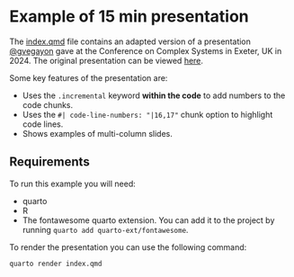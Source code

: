 # Example of 15 min presentation

The [index.qmd](index.qmd) file contains an adapted version of a presentation [@gvegayon](https://github.com/gvegayon) gave at the Conference on Complex Systems in Exeter, UK in 2024. The original presentation can be viewed [here](https://ggv.cl/slides/ccs2024).

Some key features of the presentation are:

- Uses the `.incremental` keyword **within the code** to add numbers to the code chunks.
- Uses the `#| code-line-numbers: "|16,17"` chunk option to highlight code lines.
- Shows examples of multi-column slides.

## Requirements

To run this example you will need:

- quarto
- R
- The fontawesome quarto extension. You can add it to the project by running `quarto add quarto-ext/fontawesome`.

To render the presentation you can use the following command:

```bash
quarto render index.qmd
```